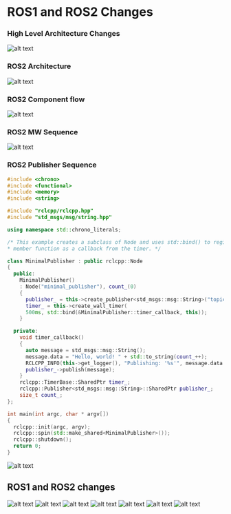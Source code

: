 # ROS1 and ROS2 Changes
### High Level Architecture Changes
![alt text](./images/ROS1_ROS2_Arch_diff.png "ROS1 and ROS2 HLD")

### ROS2 Architecture
![alt text](./images/ros2_Arch.jpg  "ROS2 HLD")

### ROS2 Component flow
![alt text](./images/Ros2Component.png  "ROS2 Component Flow")

### ROS2 MW Sequence
![alt text](./images/Ros2Sequence.png  "ROS2 Component Flow")

### ROS2 Publisher Sequence
```c++
#include <chrono>
#include <functional>
#include <memory>
#include <string>

#include "rclcpp/rclcpp.hpp"
#include "std_msgs/msg/string.hpp"

using namespace std::chrono_literals;

/* This example creates a subclass of Node and uses std::bind() to register a
* member function as a callback from the timer. */

class MinimalPublisher : public rclcpp::Node
{
  public:
    MinimalPublisher()
    : Node("minimal_publisher"), count_(0)
    {
      publisher_ = this->create_publisher<std_msgs::msg::String>("topic", 10);
      timer_ = this->create_wall_timer(
      500ms, std::bind(&MinimalPublisher::timer_callback, this));
    }

  private:
    void timer_callback()
    {
      auto message = std_msgs::msg::String();
      message.data = "Hello, world! " + std::to_string(count_++);
      RCLCPP_INFO(this->get_logger(), "Publishing: '%s'", message.data.c_str());
      publisher_->publish(message);
    }
    rclcpp::TimerBase::SharedPtr timer_;
    rclcpp::Publisher<std_msgs::msg::String>::SharedPtr publisher_;
    size_t count_;
};

int main(int argc, char * argv[])
{
  rclcpp::init(argc, argv);
  rclcpp::spin(std::make_shared<MinimalPublisher>());
  rclcpp::shutdown();
  return 0;
}
```
![alt text](./images/Ros2pub.png  "ROS2 Component Flow")

## ROS1 and ROS2 changes
![alt text](./images/ROS1_vs_ROS2/2.png "ROS1 vs ROS2 Architecture difference")
![alt text](./images/ROS1_vs_ROS2/3.png "ROS1 vs ROS2 Language")
![alt text](./images/ROS1_vs_ROS2/4.png "ROS1 vs ROS2 client lib")
![alt text](./images/ROS1_vs_ROS2/5.png "ROS1 vs ROS2 simple node")
![alt text](./images/ROS1_vs_ROS2/6.png "ROS1 vs ROS2 Launch File")
![alt text](./images/ROS1_vs_ROS2/7.png "ROS1 vs ROS2 Publisher Node")
![alt text](./images/ROS1_vs_ROS2/8.png "ROS1 vs ROS2 Subscriber Node")